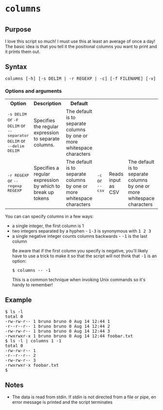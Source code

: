 <h1><tt>columns</tt><h1>

<h2>Purpose</h2>
<p>I love this script so much! I must use this at least an average of once a day! The basic idea is that you tell it the positional columns you want to print and it prints them out.</p>
<h2>Syntax</h2>
<pre>
columns [-h] [-s DELIM | -r REGEXP | -c] [-f FILENAME] [-v] column [column ...]
</pre>

<h3>Options and arguments</h3>
<table>
<tr>
<th>Option</th><th>Description</th><th>Default</th>
</tr>
<tr>
<td><tt>-s DELIM</tt> or <tt>-F DELIM</tt> or <tt>--separator DELIM</tt> or <tt>--delim DELIM</tt></td><td>Specifies the regular expression to separate columns.</td><td>The default is to separate columns by one or more whitespace characters</td>
</tr>
<tr>
<td><tt>-r REGEXP</tt> or <tt>--regexp REGEXP</tt></td><td>Specifies a regular expression by which to break up tokens</td><td>The default is to separate columns by one or more whitespace characters</td>
<td><tt>-c</tt> or <tt>--csv</tt></td><td>Reads input as CSV</td><td>The default is to separate columns by one or more whitespace characters</td>
<td><tt>-f FILENAME</tt> or <tt>--filename FILENAME</tt></td><td>Reads input from the specified file</td><td>The default is to read from stdin</td>
<td><tt>-v</tt> or <tt>--verbose</tt></td><td>Enables debugging messages</td><td>Debugging messages are not printed</td>
</tr>
</table>
<p>
You can can specify columns in a few ways:
<ul>
<li>a single integer, the first column is 1</li>
<li>two integers separated by a hyphen - <tt>1-3</tt> is synonymous with <tt>1 2 3</tt>
<li>a single negative integer counts columns backwards - <tt>-1</tt> is the last column
</p>
<p>
Be aware that if the first column you specify is negative, you'll likely have to use a trick to make it so that the script will not think that <tt>-1</tt> is an option:
<pre>
$ columns -- -1
</pre>
This is a common technique when invoking Unix commands so it's handy to remember!
</p>
</ul>

<h2>Example</h2>
<pre>
$ ls -l
total 0
-rw-rw-r-- 1 bruno bruno 0 Aug 14 12:44 1
-r--r--r-- 1 bruno bruno 0 Aug 14 12:44 2
-rw-rw-r-- 1 bruno bruno 0 Aug 14 12:44 3
-rwxrwxr-x 1 bruno bruno 0 Aug 14 12:44 foobar.txt
$ ls -l | columns 1 -1
total 0
-rw-rw-r-- 1
-r--r--r-- 2
-rw-rw-r-- 3
-rwxrwxr-x foobar.txt
$
</pre>

<h2>Notes</h2>

<ul>
<li>The data is read from stdin.  If stdin is not directed from a file or pipe, en error message is printed and the script terminates</li>
</ul>
